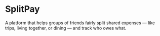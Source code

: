 # SplitPay
A platform that helps groups of friends fairly split shared expenses — like trips, living together, or dining — and track who owes what.
